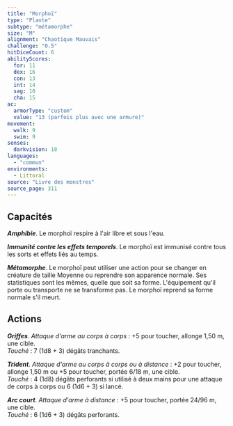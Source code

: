 ```yaml
---
title: "Morphoï"
type: "Plante"
subtype: "métamorphe"
size: "M"
alignment: "Chaotique Mauvais"
challenge: "0.5"
hitDiceCount: 6
abilityScores:
  for: 11
  dex: 16
  con: 13
  int: 14
  sag: 10
  cha: 15
ac:
  armorType: "custom"
  value: "13 (parfois plus avec une armure)"
movement:
  walk: 9
  swim: 9
senses:
  darkvision: 18
languages:
  - "commun"
environments:
  - Littoral
source: "Livre des monstres"
source_page: 311
---
```

## Capacités
_**Amphibie**_. Le morphoï respire à l'air libre et sous l'eau.

_**Immunité contre les effets temporels**_. Le morphoï est immunisé contre tous les sorts et effets liés au temps.

_**Métamorphe**_. Le morphoï peut utiliser une action pour se changer en créature de taille Moyenne ou reprendre son apparence normale. Ses statistiques sont les mêmes, quelle que soit sa forme. L'équipement qu'il porte ou transporte ne se transforme pas. Le morphoï reprend sa forme normale s'il meurt.

## Actions
_**Griffes**_. _Attaque d'arme au corps à corps_ : +5 pour toucher, allonge 1,50 m, une cible.  
_Touché_ : 7 (1d8 + 3) dégâts tranchants.

_**Trident**_. _Attaque d'arme au corps à corps ou à distance_ : +2 pour toucher, allonge 1,50 m ou +5 pour toucher, portée 6/18 m, une cible.  
_Touché_ : 4 (1d8) dégâts perforants si utilisé à deux mains pour une attaque de corps à corps ou 6 (1d6 + 3) si lancé.

_**Arc court**_. _Attaque d'arme à distance_ : +5 pour toucher, portée 24/96 m, une cible.  
_Touché_ : 6 (1d6 + 3) dégâts perforants.
